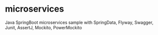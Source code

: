 # microservices
Java SpringBoot microservices sample with SpringData, Flyway, Swagger, Junit, AssertJ, Mockito, PowerMockito